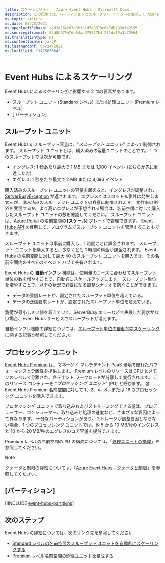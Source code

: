 ```yaml
---
title: スケーラビリティ - Azure Event Hubs | Microsoft Docs
description: この記事では、パーティションとスループット ユニットを使用して Azure Event Hubs をスケーリングする方法について説明します。
ms.topic: article
ms.date: 05/26/2021
ms.openlocfilehash: ced3d366c87d05fc1d7e8370c6e7db793dfe2535
ms.sourcegitcommit: 54d8b979b7de84aa979327bdf251daf9a3b72964
ms.translationtype: HT
ms.contentlocale: ja-JP
ms.lasthandoff: 06/24/2021
ms.locfileid: "112583664"
---
```

# <a name="scaling-with-event-hubs"></a>Event Hubs によるスケーリング

Event Hubs によるスケーリングに影響する 2 つの要素があります。
* スループット ユニット (Standard レベル) または処理ユニット (Premium レベル) 
* [   パーティション]

## <a name="throughput-units"></a>スループット ユニット

Event Hubs のスループット容量は、"*スループット ユニット*" によって制御されます。 スループット ユニットとは、購入済みの容量ユニットのことです。 1 つのスループットでは次が可能です。

* イングレス: 1 秒あたり最大で 1 MB または 1,000 イベント (どちらか先に到達した方)
* エグレス: 1 秒あたり最大で 2 MB または 4,096 イベント

購入済みのスループット ユニットの容量を超えると、イングレスが調整され、[ServerBusyException](/dotnet/api/microsoft.azure.eventhubs.serverbusyexception) が返されます。 エグレスではスロットル例外は発生しませんが、購入済みのスループット ユニットの容量に制限されます。 発行率の例外を受信するか、より高いエグレスが予想される場合は、名前空間に対して購入したスループット ユニットの数を確認してください。 スループット ユニットは、[Azure Portal](https://portal.azure.com) の名前空間の **[スケール]** ブレードで管理できます。 [Event Hubs API](./event-hubs-samples.md) を使用して、プログラムでスループット ユニットを管理することもできます。

スループット ユニットは事前に購入し、1 時間ごとに課金されます。 スループット ユニットを購入すると、少なくとも 1 時間の料金が課金されます。 Event Hubs の名前空間に対して最大 40 のスループット ユニットを購入でき、その名前空間内のすべてのイベント ハブで共有されます。

Event Hubs の **自動インフレ** 機能は、使用量のニーズに合わせてスループット単位の数を増やすことで、自動的にスケールアップします。 スループット単位を増やすことで、以下の状況で必要になる調整シナリオを防ぐことができます。

- データの受信レートが、設定されたスループット単位を超えている。
- データの送信要求レートが、設定されたスループット単位を超えている。

負荷が最小しきい値を超えていて、ServerBusy エラーなどで失敗した要求がない場合、Event Hubs サービスでスループットが増えます。 

自動インフレ機能の詳細については、[スループット単位の自動的なスケーリング](event-hubs-auto-inflate.md) に関する記事を参照してください。

## <a name="processing-units"></a>プロセッシング ユニット

 [Event Hubs Premium](./event-hubs-premium-overview.md) は、マネージド マルチテナント PaaS 環境で優れたパフォーマンスと分離性を提供します。 Premium レベルのリソースは CPU とメモリのレベルで分離され、各テナント ワークロードが分離して実行されます。 このリソース コンテナーを "*プロセッシング ユニット*" (PU) と呼びます。 各 Event Hubs Premium 名前空間に対して 1、2、4、8、または 16 のプロセッシング ユニットを購入できます。 

プロセッシング ユニットで取り込みおよびストリーミングできる量は、プロデューサー、コンシューマー、取り込みと処理の速度など、さまざまな要因によって異なります。 十分なパーティションがあり、ストレージが調整要因とならない場合、1 つのプロセッシング ユニットでは、約 5 から 10 MB/秒のイングレスと 10 から 20 MB/秒のエグレスのコア容量を提供できます。  

Premium レベルの名前空間の PU の構成については、「[処理ユニットの構成](configure-processing-units-premium-namespace.md)」を参照してください。

> [!NOTE]
> クォータと制限の詳細については、「[Azure Event Hubs - クォータと制限](event-hubs-quotas.md)」を参照してください。

## <a name="partitions"></a>[パーティション]
[!INCLUDE [event-hubs-partitions](./includes/event-hubs-partitions.md)]




## <a name="next-steps"></a>次のステップ
Event Hubs の詳細については、次のリンク先を参照してください:

- [Standard レベルの名前空間のスループット ユニットを自動的にスケーリングする](event-hubs-auto-inflate.md)
- [Premium レベル名前空間の処理ユニットを構成する](configure-processing-units-premium-namespace.md)
